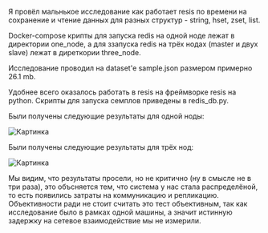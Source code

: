 Я провёл мальнькое исследование как работает resis по времени на сохранение и чтение данных для разных структур - string, hset, zset, list.

Docker-compose крипты для запуска redis на одной ноде лежат в директории one_node, а для ззапуска redis на трёх нодах (master и двух slave) лежат в диреткории three_node.

Исследование проводил на dataset'e sample.json размером примерно 26.1 mb. 

Удобнее всего оказалось работать в resis на фреймворке resis на python. Скрипты для запуска семплов приведены в redis_db.py.

Были получены следующие результаты для одной ноды:

![Картинка](/Users/leonidpereverzin/Documents/dbsber/redis/meta/1.png)

Были получены следующие результаты для трёх нод:

![Картинка](/Users/leonidpereverzin/Documents/dbsber/redis/meta/2.png)

Мы видим, что результаты просели, но не критично (ну в смысле не в три раза), это объсняется тем, 
что система у нас стала распределёной, то есть появились затраты на коммуникацию и репликацию. 
Объективности ради не стоит считать это тест объективным,
так как исследование было в рамках одной машины, а значит истинную задержку на сетевое взаимодействие мы не измерили. 